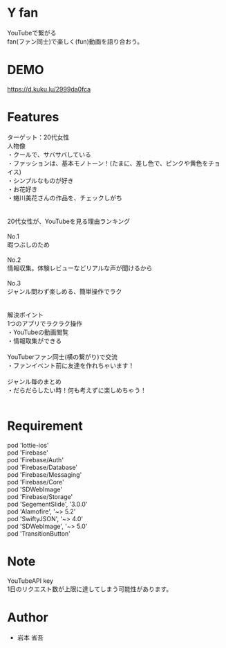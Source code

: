# Y fan

YouTubeで繋がる<br>
fan(ファン同士)で楽しく(fun)動画を語り合おう。<br>

# DEMO

https://d.kuku.lu/2999da0fca

# Features

ターゲット：20代女性<br>
人物像<br>
・クールで、サバサバしている<br>
・ファッションは、基本モノトーン！(たまに、差し色で、ピンクや黄色をチョイス)<br>
・シンプルなものが好き<br>
・お花好き<br>
・蜷川美花さんの作品を、チェックしがち<br>
<br>
<br>
20代女性が、YouTubeを見る理由ランキング<br>
<br>
No.1<br>
暇つぶしのため<br>
<br>
No.2<br>
情報収集。体験レビューなどリアルな声が聞けるから<br>
<br>
No.3<br>
ジャンル問わず楽しめる、簡単操作でラク<br>
<br>
<br>
解決ポイント
<br>
1つのアプリでラクラク操作<br>
・YouTubeの動画閲覧<br>
・情報取集ができる<br>
<br>
YouTuberファン同士(横の繋がり)で交流<br>
・ファンイベント前に友達を作れちゃいます！<br>
<br>
ジャンル毎のまとめ<br>
・だらだらしたい時！何も考えずに楽しめちゃう！<br>
<br>

# Requirement

pod 'lottie-ios'<br>
pod 'Firebase'<br>
pod 'Firebase/Auth'<br>
pod 'Firebase/Database'<br>
pod 'Firebase/Messaging'<br>
pod 'Firebase/Core'<br>
pod 'SDWebImage'<br>
pod 'Firebase/Storage'<br>
pod 'SegementSlide', '3.0.0'<br>
pod 'Alamofire', '~> 5.2'<br>
pod 'SwiftyJSON', '~> 4.0'<br>
pod 'SDWebImage', '~> 5.0'<br>
pod 'TransitionButton'<br>

# Note

YouTubeAPI key<br>
1日のリクエスト数が上限に達してしまう可能性があります。<br>

# Author

* 岩本 省吾
